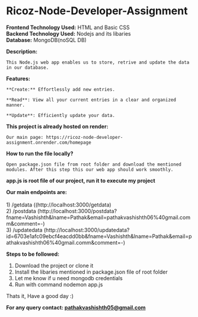 # Ricoz-Node-Developer-Assignment

**Frontend Technology Used:** HTML and Basic CSS<br>
**Backend Technology Used:** Nodejs and its libaries<br>
**Database:** MongoDB(noSQL DB)<br>

**Description:**

    This Node.js web app enables us to store, retrive and update the data in our database.

**Features:**

    **Create:** Effortlessly add new entries.

    **Read**: View all your current entries in a clear and organized manner.
    
    **Update**: Efficiently update your data.

**This project is already hosted on render:**

    Our main page: https://ricoz-node-developer-assignment.onrender.com/homepage
    
**How to run the file locally?**

    Open package.json file from root folder and download the mentioned modules. After this step this our web app should work smoothly. 

**app.js is root file of our project, run it to execute my project**

**Our main endpoints are:**<br><br>
    1) /getdata ((http://localhost:3000/getdata)<br>
    2) /postdata (http://localhost:3000/postdata?fname=Vashishth&lname=Pathak&email=pathakvashishth06%40gmail.comm&comment=-)<br>
    3) /updatedata (http://localhost:3000/updatedata?id=6703e1afc09ebcf4eacdd0bb&fname=Vashishth&lname=Pathak&email=pathakvashishth06%40gmail.comm&comment=-)<br>

**Steps to be followed:**
1) Download the project or clone it
2) Install the libaries mentioned in package.json file of root folder
3) Let me know if u need mongodb credentials
4) Run with command nodemon app.js

Thats it, Have a good day :)


<b>For any query contact: pathakvashishth05@gmail.com</b>



